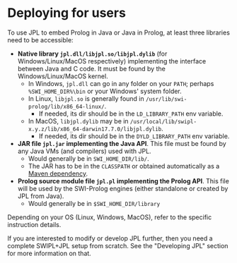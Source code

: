 # Deploying for users

To use JPL to embed Prolog in Java or Java in Prolog, at least three libraries need to be accessible:

* **Native library `jpl.dll/libjpl.so/libjpl.dylib`** (for Windows/Linux/MacOS respectively) implementing the interface between Java and C code. It must be found by the Windows/Linux/MacOS kernel.
    * In Windows, `jpl.dll` can go in any folder on your `PATH`; perhaps `%SWI_HOME_DIR%\bin` or your Windows' system folder.
    * In Linux, `libjpl.so` is generally  found in `/usr/lib/swi-prolog/lib/x86_64-linux/`. 
        * If needed, its dir should be in the `LD_LIBRARY_PATH` env variable.
    * In MacOS, `libjpl.dylib` may be in `/usr/local/lib/swipl-x.y.z/lib/x86_64-darwin17.7.0/libjpl.dylib`. 
        *  If needed, its dir should be in the `DYLD_LIBRARY_PATH` env variable.
* **JAR file `jpl.jar` implementing the Java API**. This file must be found by any Java VMs (and compilers) used with JPL. 
     * Would generally be in `SWI_HOME_DIR/lib/`.
     * The JAR has to be in the `CLASSPATH` or obtained automatically as a [Maven dependency](DelopymentJava).
* **Prolog source module file `jpl.pl` implementing the Prolog API**. This file will be used by the SWI-Prolog engines (either standalone or created by JPL from Java).
    * Would generally be in `$SWI_HOME_DIR/library`

Depending on your OS (Linux, Windows, MacOS), refer to the specific instruction details.

If you are interested to modify or develop JPL further, then you need a complete SWIPL+JPL setup from scratch. See the "Developing JPL" section for more information on that.

